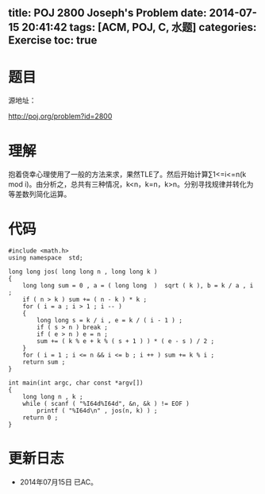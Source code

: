 ﻿title: POJ 2800 Joseph's Problem
date: 2014-07-15 20:41:42
tags: [ACM, POJ, C, 水题]
categories: Exercise
toc: true
---
# 题目
源地址：

http://poj.org/problem?id=2800

# 理解
抱着侥幸心理使用了一般的方法来求，果然TLE了。然后开始计算∑1<=i<=n(k mod i)。由分析之，总共有三种情况，k<n，k=n，k>n。分别寻找规律并转化为等差数列简化运算。

<!-- more -->

# 代码
```#include <stdio.h>
#include <math.h>
using namespace  std;

long long jos( long long n , long long k )
{
    long long sum = 0 , a = ( long long  )  sqrt ( k ), b = k / a , i ;
    if ( n > k ) sum += ( n - k ) * k ;
    for ( i = a ; i > 1 ; i -- )
    {
        long long s = k / i , e = k / ( i - 1 ) ;
        if ( s > n ) break ;
        if ( e > n ) e = n ;
        sum += ( k % e + k % ( s + 1 ) ) * ( e - s ) / 2 ;
    }
    for ( i = 1 ; i <= n && i <= b ; i ++ ) sum += k % i ;
    return sum ;
}

int main(int argc, char const *argv[])
{
    long long n , k ;
    while ( scanf ( "%I64d%I64d", &n, &k ) != EOF )
        printf ( "%I64d\n" , jos(n, k) ) ;
    return 0 ;
}
```
# 更新日志
- 2014年07月15日 已AC。